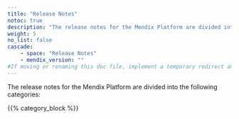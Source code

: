 ```yaml
---
title: "Release Notes"
notoc: true
description: "The release notes for the Mendix Platform are divided into various product categories and versions."
weight: 5
no_list: false
cascade:
    - space: "Release Notes"
    - mendix_version: ""
#If moving or renaming this doc file, implement a temporary redirect and let the respective team know they should update the URL in the product. See Mapping to Products for more details.
---
```


The release notes for the Mendix Platform are divided into the following categories:

{{% category_block %}}

